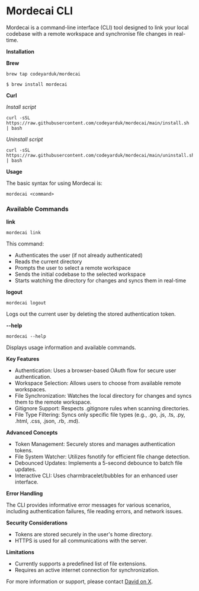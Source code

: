 # Mordecai CLI

Mordecai is a command-line interface (CLI) tool designed to link your local codebase with a remote workspace and synchronise file changes in real-time.

**Installation**

**Brew**

```shell
brew tap codeyarduk/mordecai
```

```shell
$ brew install mordecai
```

**Curl**

_Install script_

```shell
curl -sSL https://raw.githubusercontent.com/codeyarduk/mordecai/main/install.sh | bash
```

_Uninstall script_

```shell
curl -sSL https://raw.githubusercontent.com/codeyarduk/mordecai/main/uninstall.sh | bash 
```


**Usage**

The basic syntax for using Mordecai is:

```mordecai <command>```

### Available Commands

**link** 

```mordecai link```

This command:

- Authenticates the user (if not already authenticated)
- Reads the current directory
- Prompts the user to select a remote workspace
- Sends the initial codebase to the selected workspace
- Starts watching the directory for changes and syncs them in real-time

**logout**

```mordecai logout```

Logs out the current user by deleting the stored authentication token.

**--help**

```mordecai --help```

Displays usage information and available commands.

**Key Features**

- Authentication: Uses a browser-based OAuth flow for secure user authentication.
- Workspace Selection: Allows users to choose from available remote workspaces.
- File Synchronization: Watches the local directory for changes and syncs them to the remote workspace.
- Gitignore Support: Respects .gitignore rules when scanning directories.
- File Type Filtering: Syncs only specific file types (e.g., .go, .js, .ts, .py, .html, .css, .json, .rb, .md).

**Advanced Concepts**

- Token Management: Securely stores and manages authentication tokens.
- File System Watcher: Utilizes fsnotify for efficient file change detection.
- Debounced Updates: Implements a 5-second debounce to batch file updates.
- Interactive CLI: Uses charmbracelet/bubbles for an enhanced user interface.

**Error Handling**

The CLI provides informative error messages for various scenarios, including authentication failures, file reading errors, and network issues.

**Security Considerations**

- Tokens are stored securely in the user's home directory.
- HTTPS is used for all communications with the server.

**Limitations**

- Currently supports a predefined list of file extensions.
- Requires an active internet connection for synchronization.


For more information or support, please contact [David on X](https://x.com/davidwrossiter).

